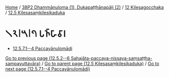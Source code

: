 
[Home](/) / [38P2 Dhammānuloma (1), Dukapaṭṭhānapāḷi (2)](../...md) / [12 Kilesagocchaka](...md) / [12.5 Kilesasaṃkilesikaduka](../38P2/12/12.5.md)

# 𑁧𑁨𑁇𑁫𑁇𑁭 𑀧𑀜𑁆𑀳𑀸𑀯𑀸𑀭

* [12.5.7.1--4 Paccayānulomādi](12.5.7/12.5.7.1--4.md)

[Go to previous page (12.5.2--6 Sahajāta-paccaya-nissaya-saṃsaṭṭha-sampayuttavāra)](12.5.2--6.md) / [Go to parent page (12.5 Kilesasaṃkilesikaduka)](../38P2/12/12.5.md) / [Go to next page (12.5.7.1--4 Paccayānulomādi)](12.5.7/12.5.7.1--4.md)


